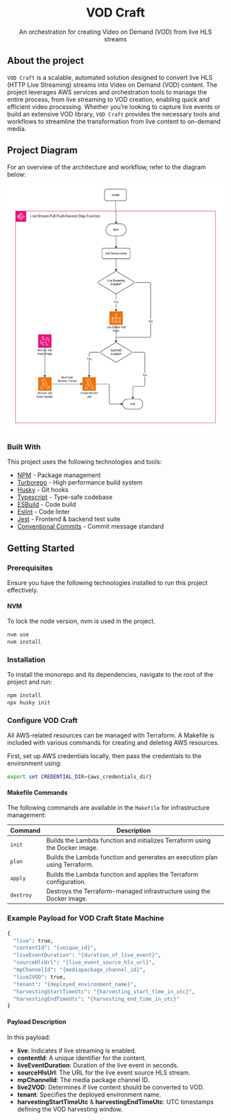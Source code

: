 <div align="center">
  <h1>VOD Craft</h1>
  <p>An orchestration for creating Video on Demand (VOD) from live HLS streams</p>
</div>

## About the project

`VOD Craft` is a scalable, automated solution designed to convert live HLS (HTTP Live Streaming) streams into Video on Demand (VOD) content. The project leverages AWS services and orchestration tools to manage the entire process, from live streaming to VOD creation, enabling quick and efficient video processing. Whether you’re looking to capture live events or build an extensive VOD library, `VOD Craft` provides the necessary tools and workflows to streamline the transformation from live content to on-demand media.

## Project Diagram
For an overview of the architecture and workflow, refer to the diagram below: ![VOD Craft Workflow](diagrams/VOD%20Craft%20Workflow.jpg)

### Built With

This project uses the following technologies and tools:

- [NPM](https://npm.io/) - Package management
- [Turborepo](https://turbo.build/repo) - High performance build system
- [Husky](https://typicode.github.io/husky/) - Git hooks
- [Typescript](https://www.typescriptlang.org/) - Type-safe codebase
- [ESBuild](https://esbuild.github.io/) - Code build
- [Eslint](https://eslint.org/) - Code linter
- [Jest](https://jestjs.io/) - Frontend & backend test suite
- [Conventional Commits](https://www.conventionalcommits.org/) - Commit message standard

## Getting Started

### Prerequisites

Ensure you have the following technologies installed to run this project effectively.

#### NVM

To lock the node version, nvm is used in the project.

```sh
nvm use
nvm install
```

### Installation

To install the monorepo and its dependencies, navigate to the root of the project and run:

```sh
npm install
npx husky init
```

### Configure VOD Craft

All AWS-related resources can be managed with Terraform. A Makefile is included with various commands for creating and deleting AWS resources.

First, set up AWS credentials locally, then pass the credentials to the environment using:

```sh
export set CREDENTIAL_DIR={aws_credentials_dir}
```

#### Makefile Commands

The following commands are available in the `Makefile` for infrastructure management:

| Command  | Description                                                                 |
|----------|-----------------------------------------------------------------------------|
| `init`   | Builds the Lambda function and initializes Terraform using the Docker image.|
| `plan`   | Builds the Lambda function and generates an execution plan using Terraform. |
| `apply`  | Builds the Lambda function and applies the Terraform configuration.         |
| `destroy`| Destroys the Terraform-managed infrastructure using the Docker image.       |

### Example Payload for VOD Craft State Machine

```sh
{
  "live": true,
  "contentId": "{unique_id}",
  "liveEventDuration": "{duration_of_live_event}",
  "sourceHlsUrl": "{live_event_source_hls_url}",
  "mpChannelId": "{mediapackage_channel_id}",
  "live2VOD": true,
  "tenant": "{deployed_environment_name}",
  "harvestingStartTimeUtc": "{harvesting_start_time_in_utc}",
  "harvestingEndTimeUtc": "{harvesting_end_time_in_utc}"
}
```

#### Payload Description

In this payload:

- **live**: Indicates if live streaming is enabled.
- **contentId**: A unique identifier for the content.
- **liveEventDuration**: Duration of the live event in seconds.
- **sourceHlsUrl**: The URL for the live event source HLS stream.
- **mpChannelId**: The media package channel ID.
- **live2VOD**: Determines if live content should be converted to VOD.
- **tenant**: Specifies the deployed environment name.
- **harvestingStartTimeUtc** & **harvestingEndTimeUtc**: UTC timestamps defining the VOD harvesting window.
